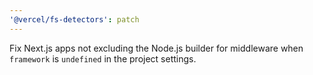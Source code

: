 ```yaml
---
'@vercel/fs-detectors': patch
---
```


Fix Next.js apps not excluding the Node.js builder for middleware when `framework` is `undefined` in the project settings.
